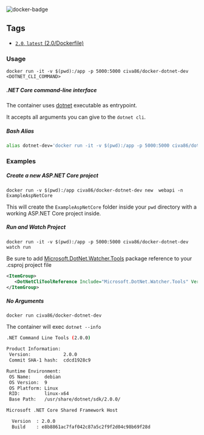 
![docker-badge](http://dockeri.co/image/civa86/docker-dotnet-dev)

## Tags

- [`2.0`, `latest` (2.0/Dockerfile)](https://github.com/civa86/docker-dotnet-dev/blob/master/2.0/Dockerfile)

### Usage

`docker run -it -v $(pwd):/app -p 5000:5000 civa86/docker-dotnet-dev <DOTNET_CLI_COMMAND>`

##### .NET Core command-line interface 

The container uses [dotnet](https://docs.microsoft.com/en-us/dotnet/core/tools/?tabs=netcore2x) executable as entrypoint.

It accepts all arguments you can give to the `dotnet cli`.

##### Bash Alias

```bash
alias dotnet-dev='docker run -it -v $(pwd):/app -p 5000:5000 civa86/dotnet-dev'
```

### Examples

##### Create a new ASP.NET Core project

 `docker run -v $(pwd):/app civa86/docker-dotnet-dev new  webapi -n ExampleAspNetCore`

 This will create the `ExampleAspNetCore` folder inside your `pwd` directory with a working ASP.NET Core project inside.

 ##### Run and Watch Project 

 `docker run -it -v $(pwd):/app -p 5000:5000 civa86/docker-dotnet-dev watch run`

 Be sure to add [Microsoft.DotNet.Watcher.Tools](https://github.com/aspnet/Docs/blob/master/aspnetcore/tutorials/dotnet-watch.md) package reference to your .csproj project file

 ```xml
 <ItemGroup>
    <DotNetCliToolReference Include="Microsoft.DotNet.Watcher.Tools" Version="2.0.0" />
</ItemGroup> 
 ```

##### No Arguments

`docker run civa86/docker-dotnet-dev`

The container will exec `dotnet --info`

```bash
.NET Command Line Tools (2.0.0)

Product Information:
 Version:            2.0.0
 Commit SHA-1 hash:  cdcd1928c9

Runtime Environment:
 OS Name:     debian
 OS Version:  9
 OS Platform: Linux
 RID:         linux-x64
 Base Path:   /usr/share/dotnet/sdk/2.0.0/

Microsoft .NET Core Shared Framework Host

  Version  : 2.0.0
  Build    : e8b8861ac7faf042c87a5c2f9f2d04c98b69f28d
```


